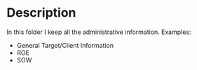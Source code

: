 # Description

In this folder I keep all the administrative information. Examples:

- General Target/Client Information
- ROE
- SOW

